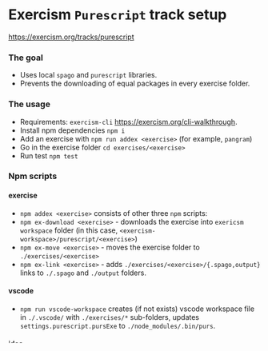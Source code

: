 # Exercism `Purescript` track setup
https://exercism.org/tracks/purescript

### The goal
* Uses local `spago` and `purescript` libraries.
* Prevents the downloading of equal packages in every exercise folder.

### The usage
* Requirements: `exercism-cli` https://exercism.org/cli-walkthrough.
* Install npm dependencies `npm i`
* Add an exercise with `npm run addex <exercise>` (for example, `pangram`)
* Go in the exercise folder `cd exercises/<exercise>`
* Run test `npm test`

### Npm scripts
#### exercise
* `npm addex <exercise>` consists of other three `npm` scripts:
* `npm ex-download <exercise>` - downloads the exercise into `exericsm workspace` folder 
(in this case, `<exercism-workspace>/purescript/<exercise>`)
* `npm ex-move <exercise>` - moves the exercise folder to `./exercises/<exercise>`
* `npm ex-link <exercise>` - adds `./exercises/<exercise>/{.spago,output}` links 
to `./.spago` and `./output` folders.
#### vscode
* `npm run vscode-workspace` creates (if not exists) vscode workspace file in `./.vscode/`
with `./exercises/*` sub-folders, updates `settings.purescript.pursExe` to `./node_modules/.bin/purs`. 
#### idea
* open the `.` folder
